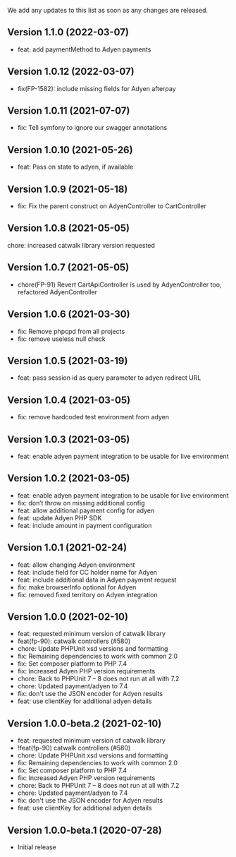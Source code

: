 We add any updates to this list as soon as any changes are released.

## Version 1.1.0  (2022-03-07)

* feat: add paymentMethod to Adyen payments

## Version 1.0.12  (2022-03-07)

* fix(FP-1582): include missing fields for Adyen afterpay

## Version 1.0.11  (2021-07-07)

* fix: Tell symfony to ignore our swagger annotations

## Version 1.0.10  (2021-05-26)

* feat: Pass on state to adyen, if available

## Version 1.0.9  (2021-05-18)

* fix: Fix the parent construct on AdyenController to CartController

## Version 1.0.8  (2021-05-05)

chore: increased catwalk library version requested

## Version 1.0.7  (2021-05-05)

* chore(FP-91) Revert CartApiController is used by AdyenController too, refactored AdyenController

## Version 1.0.6  (2021-03-30)

* fix: Remove phpcpd from all projects
* fix: remove useless null check

## Version 1.0.5  (2021-03-19)

* feat: pass session id as query parameter to adyen redirect URL

## Version 1.0.4  (2021-03-05)

* fix: remove hardcoded test environment from adyen

## Version 1.0.3  (2021-03-05)

* feat: enable adyen payment integration to be usable for live environment

## Version 1.0.2  (2021-03-05)

* feat: enable adyen payment integration to be usable for live environment
* fix: don’t throw on missing additional config
* feat: allow additional payment config for adyen
* feat: update Adyen PHP SDK
* feat: include amount in payment configuration

## Version 1.0.1  (2021-02-24)

* feat: allow changing Adyen environment
* feat: include field for CC holder name for Adyen
* feat: include additional data in Adyen payment request
* fix: make browserInfo optional for Adyen
* fix: removed fixed territory on Adyen integration

## Version 1.0.0  (2021-02-10)

* feat: requested minimum version of catwalk library
* feat(fp-90): catwalk controllers (#580)
* chore: Update PHPUnit xsd versions and formatting
* fix: Remaining dependencies to work with common 2.0
* fix: Set composer platform to PHP 7.4
* fix: Increased Adyen PHP version requirements
* chore: Back to PHPUnit 7 – 8 does not run at all with 7.2
* chore: Updated payment/adyen to 7.4
* fix: don't use the JSON encoder for Adyen results
* feat: use clientKey for additional adyen details

## Version 1.0.0-beta.2  (2021-02-10)

* feat: requested minimum version of catwalk library
* !feat(fp-90) catwalk controllers (#580)
* chore: Update PHPUnit xsd versions and formatting
* fix: Remaining dependencies to work with common 2.0
* fix: Set composer platform to PHP 7.4
* fix: Increased Adyen PHP version requirements
* chore: Back to PHPUnit 7 – 8 does not run at all with 7.2
* chore: Updated payment/adyen to 7.4
* fix: don't use the JSON encoder for Adyen results
* feat: use clientKey for additional adyen details

## Version 1.0.0-beta.1  (2020-07-28)

* Initial release
